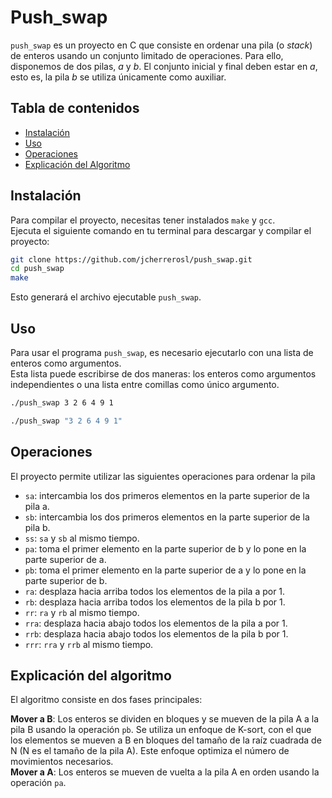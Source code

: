 # Push_swap

`push_swap` es un proyecto en C que consiste en ordenar una pila (o _stack_) de enteros usando un conjunto limitado de operaciones. Para ello, disponemos de dos pilas, _a_ y _b_. El conjunto inicial y final deben estar en _a_, esto es, la pila _b_ se utiliza únicamente como auxiliar.   

## Tabla de contenidos

- [Instalación](#instalación)
- [Uso](#uso)
- [Operaciones](#operaciones)
- [Explicación del Algoritmo](#explicación-del-algoritmo)

## Instalación

Para compilar el proyecto, necesitas tener instalados `make` y `gcc`.   
Ejecuta el siguiente comando en tu terminal para descargar y compilar el proyecto:   
```bash
git clone https://github.com/jcherrerosl/push_swap.git
cd push_swap
make
```

Esto generará el archivo ejecutable `push_swap`.    

## Uso

Para usar el programa `push_swap`, es necesario ejecutarlo con una lista de enteros como argumentos.   
Esta lista puede escribirse de dos maneras: los enteros como argumentos independientes o una lista entre comillas como único argumento.   

```bash
./push_swap 3 2 6 4 9 1
```

```bash
./push_swap "3 2 6 4 9 1"
```

## Operaciones   

El proyecto permite utilizar las siguientes operaciones para ordenar la pila     

- `sa`: intercambia los dos primeros elementos en la parte superior de la pila a.
- `sb`: intercambia los dos primeros elementos en la parte superior de la pila b.
- `ss`: `sa` y `sb` al mismo tiempo.
- `pa`: toma el primer elemento en la parte superior de b y lo pone en la parte superior de a.
- `pb`: toma el primer elemento en la parte superior de a y lo pone en la parte superior de b.
- `ra`: desplaza hacia arriba todos los elementos de la pila a por 1.
- `rb`: desplaza hacia arriba todos los elementos de la pila b por 1.
- `rr`: `ra` y `rb` al mismo tiempo.
- `rra`: desplaza hacia abajo todos los elementos de la pila a por 1.
- `rrb`: desplaza hacia abajo todos los elementos de la pila b por 1.
- `rrr`: `rra` y `rrb` al mismo tiempo.

## Explicación del algoritmo

El algoritmo consiste en dos fases principales:

**Mover a B**: Los enteros se dividen en bloques y se mueven de la pila A a la pila B usando la operación `pb`. Se utiliza un enfoque de K-sort, con el que los elementos se mueven a B en bloques del tamaño de la raíz cuadrada de N (N es el tamaño de la pila A). Este enfoque optimiza el número de movimientos necesarios.    
**Mover a A**: Los enteros se mueven de vuelta a la pila A en orden usando la operación `pa`.   



